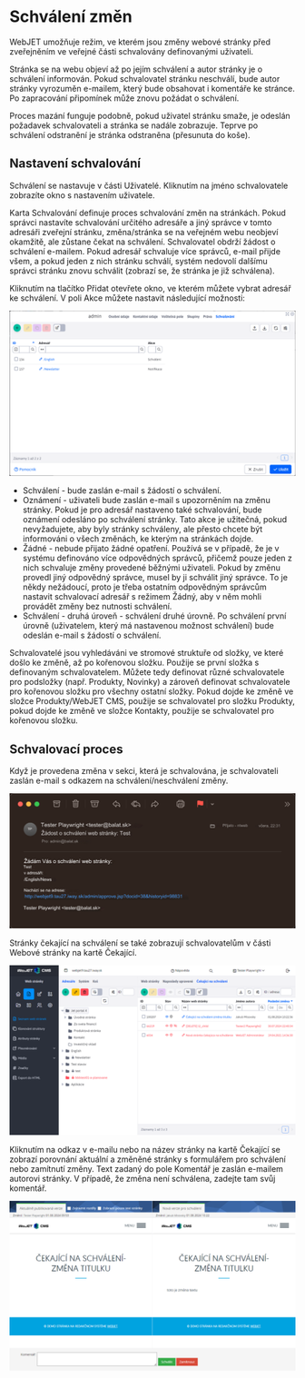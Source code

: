 # Schválení změn

WebJET umožňuje režim, ve kterém jsou změny webové stránky před zveřejněním ve veřejné části schvalovány definovanými uživateli.

Stránka se na webu objeví až po jejím schválení a autor stránky je o schválení informován. Pokud schvalovatel stránku neschválí, bude autor stránky vyrozuměn e-mailem, který bude obsahovat i komentáře ke stránce. Po zapracování připomínek může znovu požádat o schválení.

Proces mazání funguje podobně, pokud uživatel stránku smaže, je odeslán požadavek schvalovateli a stránka se nadále zobrazuje. Teprve po schválení odstranění je stránka odstraněna (přesunuta do koše).

## Nastavení schvalování

Schválení se nastavuje v části Uživatelé. Kliknutím na jméno schvalovatele zobrazíte okno s nastavením uživatele.

Karta Schvalování definuje proces schvalování změn na stránkách. Pokud správci nastavíte schvalování určitého adresáře a jiný správce v tomto adresáři zveřejní stránku, změna/stránka se na veřejném webu neobjeví okamžitě, ale zůstane čekat na schválení. Schvalovatel obdrží žádost o schválení e-mailem. Pokud adresář schvaluje více správců, e-mail přijde všem, a pokud jeden z nich stránku schválí, systém nedovolí dalšímu správci stránku znovu schválit (zobrazí se, že stránka je již schválena).

Kliknutím na tlačítko Přidat otevřete okno, ve kterém můžete vybrat adresář ke schválení. V poli Akce můžete nastavit následující možnosti:

![](../../../admin/users/users-tab-approving.png)

- Schválení - bude zaslán e-mail s žádostí o schválení.
- Oznámení - uživateli bude zaslán e-mail s upozorněním na změnu stránky. Pokud je pro adresář nastaveno také schvalování, bude oznámení odesláno po schválení stránky. Tato akce je užitečná, pokud nevyžadujete, aby byly stránky schváleny, ale přesto chcete být informováni o všech změnách, ke kterým na stránkách dojde.
- Žádné - nebude přijato žádné opatření. Používá se v případě, že je v systému definováno více odpovědných správců, přičemž pouze jeden z nich schvaluje změny provedené běžnými uživateli. Pokud by změnu provedl jiný odpovědný správce, musel by ji schválit jiný správce. To je někdy nežádoucí, proto je třeba ostatním odpovědným správcům nastavit schvalovací adresář s režimem Žádný, aby v něm mohli provádět změny bez nutnosti schválení.
- Schválení - druhá úroveň - schválení druhé úrovně. Po schválení první úrovně (uživatelem, který má nastavenou možnost schválení) bude odeslán e-mail s žádostí o schválení.

Schvalovatelé jsou vyhledáváni ve stromové struktuře od složky, ve které došlo ke změně, až po kořenovou složku. Použije se první složka s definovaným schvalovatelem. Můžete tedy definovat různé schvalovatele pro podsložky (např. Produkty, Novinky) a zároveň definovat schvalovatele pro kořenovou složku pro všechny ostatní složky. Pokud dojde ke změně ve složce Produkty/WebJET CMS, použije se schvalovatel pro složku Produkty, pokud dojde ke změně ve složce Kontakty, použije se schvalovatel pro kořenovou složku.

## Schvalovací proces

Když je provedena změna v sekci, která je schvalována, je schvalovateli zaslán e-mail s odkazem na schválení/neschválení změny.

![](approve-email.png)

Stránky čekající na schválení se také zobrazují schvalovatelům v části Webové stránky na kartě Čekající.

![](approve-tab.png)

Kliknutím na odkaz v e-mailu nebo na název stránky na kartě Čekající se zobrazí porovnání aktuální a změněné stránky s formulářem pro schválení nebo zamítnutí změny. Text zadaný do pole Komentář je zaslán e-mailem autorovi stránky. V případě, že změna není schválena, zadejte tam svůj komentář.

![](approve-form.png)
